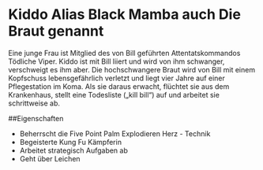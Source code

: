 # Kiddo Alias Black Mamba auch Die Braut genannt 

Eine junge Frau ist Mitglied des von Bill geführten Attentatskommandos Tödliche Viper. 
Kiddo ist mit Bill liiert und wird von ihm schwanger, verschweigt es ihm aber.
Die hochschwangere Braut wird von Bill mit einem Kopfschuss lebensgefährlich verletzt
und liegt vier Jahre auf einer Pflegestation im Koma.
Als sie daraus erwacht, flüchtet sie aus dem Krankenhaus, 
stellt eine Todesliste („kill bill“) auf und arbeitet sie schrittweise ab.

##Eigenschaften

* Beherrscht die Five Point Palm Explodieren Herz - Technik
* Begeisterte Kung Fu Kämpferin
* Arbeitet strategisch Aufgaben ab
* Geht über Leichen